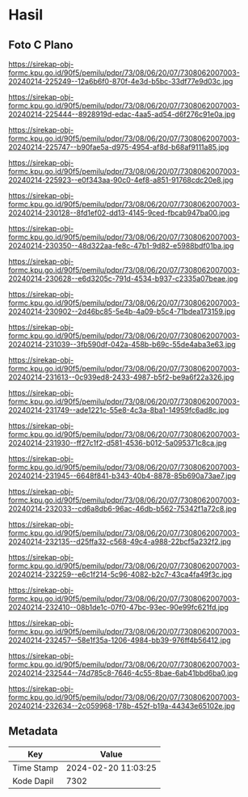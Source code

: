 # Hasil

## Foto C Plano

https://sirekap-obj-formc.kpu.go.id/90f5/pemilu/pdpr/73/08/06/20/07/7308062007003-20240214-225249--12a6b6f0-870f-4e3d-b5bc-33df77e9d03c.jpg

https://sirekap-obj-formc.kpu.go.id/90f5/pemilu/pdpr/73/08/06/20/07/7308062007003-20240214-225444--8928919d-edac-4aa5-ad54-d6f276c91e0a.jpg

https://sirekap-obj-formc.kpu.go.id/90f5/pemilu/pdpr/73/08/06/20/07/7308062007003-20240214-225747--b90fae5a-d975-4954-af8d-b68af9111a85.jpg

https://sirekap-obj-formc.kpu.go.id/90f5/pemilu/pdpr/73/08/06/20/07/7308062007003-20240214-225923--e0f343aa-90c0-4ef8-a851-91768cdc20e8.jpg

https://sirekap-obj-formc.kpu.go.id/90f5/pemilu/pdpr/73/08/06/20/07/7308062007003-20240214-230128--8fd1ef02-dd13-4145-9ced-fbcab947ba00.jpg

https://sirekap-obj-formc.kpu.go.id/90f5/pemilu/pdpr/73/08/06/20/07/7308062007003-20240214-230350--48d322aa-fe8c-47b1-9d82-e5988bdf01ba.jpg

https://sirekap-obj-formc.kpu.go.id/90f5/pemilu/pdpr/73/08/06/20/07/7308062007003-20240214-230628--e6d3205c-791d-4534-b937-c2335a07beae.jpg

https://sirekap-obj-formc.kpu.go.id/90f5/pemilu/pdpr/73/08/06/20/07/7308062007003-20240214-230902--2d46bc85-5e4b-4a09-b5c4-71bdea173159.jpg

https://sirekap-obj-formc.kpu.go.id/90f5/pemilu/pdpr/73/08/06/20/07/7308062007003-20240214-231039--3fb590df-042a-458b-b69c-55de4aba3e63.jpg

https://sirekap-obj-formc.kpu.go.id/90f5/pemilu/pdpr/73/08/06/20/07/7308062007003-20240214-231613--0c939ed8-2433-4987-b5f2-be9a6f22a326.jpg

https://sirekap-obj-formc.kpu.go.id/90f5/pemilu/pdpr/73/08/06/20/07/7308062007003-20240214-231749--ade1221c-55e8-4c3a-8ba1-14959fc6ad8c.jpg

https://sirekap-obj-formc.kpu.go.id/90f5/pemilu/pdpr/73/08/06/20/07/7308062007003-20240214-231930--ff27c1f2-d581-4536-b012-5a095371c8ca.jpg

https://sirekap-obj-formc.kpu.go.id/90f5/pemilu/pdpr/73/08/06/20/07/7308062007003-20240214-231945--6648f841-b343-40b4-8878-85b690a73ae7.jpg

https://sirekap-obj-formc.kpu.go.id/90f5/pemilu/pdpr/73/08/06/20/07/7308062007003-20240214-232033--cd6a8db6-96ac-46db-b562-75342f1a72c8.jpg

https://sirekap-obj-formc.kpu.go.id/90f5/pemilu/pdpr/73/08/06/20/07/7308062007003-20240214-232135--d25ffa32-c568-49c4-a988-22bcf5a232f2.jpg

https://sirekap-obj-formc.kpu.go.id/90f5/pemilu/pdpr/73/08/06/20/07/7308062007003-20240214-232259--e6c1f214-5c96-4082-b2c7-43ca4fa49f3c.jpg

https://sirekap-obj-formc.kpu.go.id/90f5/pemilu/pdpr/73/08/06/20/07/7308062007003-20240214-232410--08b1de1c-07f0-47bc-93ec-90e99fc621fd.jpg

https://sirekap-obj-formc.kpu.go.id/90f5/pemilu/pdpr/73/08/06/20/07/7308062007003-20240214-232457--58e1f35a-1206-4984-bb39-976ff4b56412.jpg

https://sirekap-obj-formc.kpu.go.id/90f5/pemilu/pdpr/73/08/06/20/07/7308062007003-20240214-232544--74d785c8-7646-4c55-8bae-6ab41bbd6ba0.jpg

https://sirekap-obj-formc.kpu.go.id/90f5/pemilu/pdpr/73/08/06/20/07/7308062007003-20240214-232634--2c059968-178b-452f-b19a-44343e65102e.jpg


## Metadata

| Key        | Value               |
| ---------- | ------------------- |
| Time Stamp | 2024-02-20 11:03:25 |
| Kode Dapil | 7302                |



